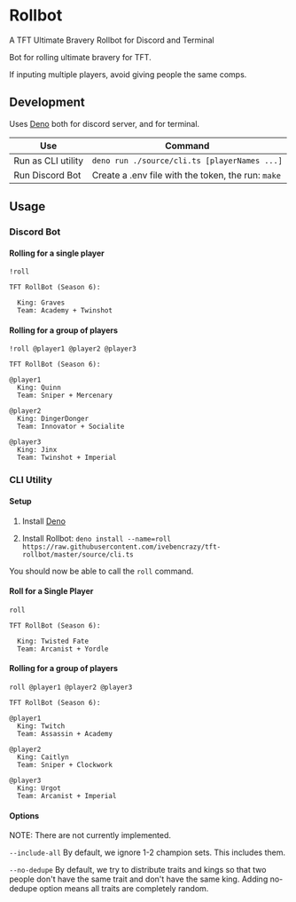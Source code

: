 # Rollbot

A TFT Ultimate Bravery Rollbot for Discord and Terminal

Bot for rolling ultimate bravery for TFT.

If inputing multiple players, avoid giving people the same comps.

## Development

Uses [Deno](https://deno.land/) both for discord server, and for terminal.

| Use                | Command                                            |
| ------------------ | -------------------------------------------------- |
| Run as CLI utility | `deno run ./source/cli.ts [playerNames ...]`       |
| Run Discord Bot    | Create a .env file with the token, the run: `make` |

## Usage

### Discord Bot

#### Rolling for a single player

```
!roll
```

```
TFT RollBot (Season 6):

  King: Graves
  Team: Academy + Twinshot
```

#### Rolling for a group of players

```
!roll @player1 @player2 @player3
```

```
TFT RollBot (Season 6):

@player1
  King: Quinn
  Team: Sniper + Mercenary

@player2
  King: DingerDonger
  Team: Innovator + Socialite

@player3
  King: Jinx
  Team: Twinshot + Imperial
```

### CLI Utility

#### Setup

1. Install [Deno](https://deno.land/)

2. Install Rollbot:
   `deno install --name=roll https://raw.githubusercontent.com/ivebencrazy/tft-rollbot/master/source/cli.ts`

You should now be able to call the `roll` command.

#### Roll for a Single Player

```
roll
```

```
TFT RollBot (Season 6):

  King: Twisted Fate
  Team: Arcanist + Yordle
```

#### Rolling for a group of players

```
roll @player1 @player2 @player3
```

```
TFT RollBot (Season 6):

@player1
  King: Twitch
  Team: Assassin + Academy

@player2
  King: Caitlyn
  Team: Sniper + Clockwork

@player3
  King: Urgot
  Team: Arcanist + Imperial
```

#### Options

NOTE: There are not currently implemented.

`--include-all` By default, we ignore 1-2 champion sets. This includes them.

`--no-dedupe` By default, we try to distribute traits and kings so that two
people don't have the same trait and don't have the same king. Adding no-dedupe
option means all traits are completely random.
